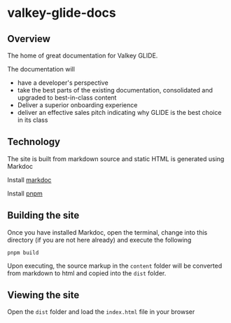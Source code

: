 # valkey-glide-docs

## Overview

The home of great documentation for Valkey GLIDE.  

The documentation will
- have a developer's perspective
- take the best parts of the existing documentation, consolidated and upgraded to best-in-class content
- Deliver a superior onboarding experience
- deliver an effective sales pitch indicating why GLIDE is the best choice in its class

## Technology

The site is built from markdown source and static HTML is generated using Markdoc 

Install [markdoc](https://markdoc.dev/docs/getting-started)

Install [pnpm](https://pnpm.io/installation)

## Building the site

Once you have installed Markdoc, open the terminal, change into this directory (if you are not here already) and execute the following

`pnpm build`

Upon executing, the source markup in the `content` folder will be converted from markdown to html and copied into the `dist` folder.

## Viewing the site

Open the `dist` folder and load the `index.html` file in your browser
